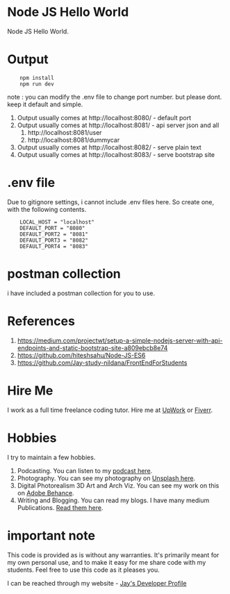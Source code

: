 # Node JS Hello World

Node JS Hello World.

# Output

```
    npm install
    npm run dev
```

note : you can modify the .env file to change port number. but please dont. keep it default and simple.

1. Output usually comes at http://localhost:8080/ - default port
1. Output usually comes at http://localhost:8081/ - api server json and all
    1. http://localhost:8081/user 
    1. http://localhost:8081/dummycar
1. Output usually comes at http://localhost:8082/ - serve plain text
1. Output usually comes at http://localhost:8083/ - serve bootstrap site

# .env file

Due to gitignore settings, i cannot include .env files here. So create one, with the following contents. 

```
    LOCAL_HOST = "localhost"
    DEFAULT_PORT = "8080"
    DEFAULT_PORT2 = "8081"
    DEFAULT_PORT3 = "8082"
    DEFAULT_PORT4 = "8083"
```
# postman collection

i have included a postman collection for you to use. 

# References

1. https://medium.com/projectwt/setup-a-simple-nodejs-server-with-api-endpoints-and-static-bootstrap-site-a809ebcb8e74
1. https://github.com/hiteshsahu/Node-JS-ES6
1. https://github.com/Jay-study-nildana/FrontEndForStudents

# Hire Me

I work as a full time freelance coding tutor. Hire me at [UpWork](https://www.upwork.com/fl/vijayasimhabr) or [Fiverr](https://www.fiverr.com/jay_codeguy). 

# Hobbies

I try to maintain a few hobbies.

1. Podcasting. You can listen to my [podcast here](https://stories.thechalakas.com/listen-to-podcast/).
1. Photography. You can see my photography on [Unsplash here](https://unsplash.com/@jay_neeruhaaku).
1. Digital Photorealism 3D Art and Arch Viz. You can see my work on this on [Adobe Behance](https://www.behance.net/vijayasimhabr).
1. Writing and Blogging. You can read my blogs. I have many medium Publications. [Read them here](https://medium.com/@vijayasimhabr).

# important note 

This code is provided as is without any warranties. It's primarily meant for my own personal use, and to make it easy for me share code with my students. Feel free to use this code as it pleases you.

I can be reached through my website - [Jay's Developer Profile](https://jay-study-nildana.github.io/developerprofile)